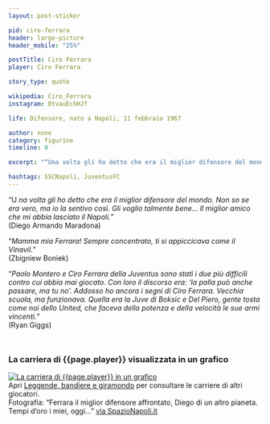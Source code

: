 ```yaml
---
layout: post-sticker

pid: ciro-ferrara
header: large-picture
header_mobile: "25%"

postTitle: Ciro Ferrara
player: Ciro Ferrara

story_type: quote

wikipedia: Ciro_Ferrara
instagram: BtvauEchHJf

life: Difensore, nato a Napoli, 11 febbraio 1967

author: none
category: figurine
timeline: 0

excerpt: "“Una volta gli ho detto che era il miglior difensore del mondo. Non so se era vero, ma io la sentivo così. Gli voglio talmente bene...” (Diego Maradona)"

hashtags: SSCNapoli, JuventusFC
---
```

“U _na volta gli ho detto che era il miglior difensore del mondo. Non so se era vero, ma io la sentivo così. Gli voglio talmente bene... Il miglior amico che mi abbia lasciato il Napoli._”  
(Diego Armando Maradona)

“_Mamma mia Ferrara! Sempre concentrato, ti si appiccicava come il Vinavil._”  
(Zbigniew Boniek)

“_Paolo Montero e Ciro Ferrara della Juventus sono stati i due più difficili contro cui abbia mai giocato. Con loro il discorso era: ‘la palla può anche passare, ma tu no’. Addosso ho ancora i segni di Ciro Ferrara. Vecchia scuola, ma funzionava. Quella era la Juve di Boksic e Del Piero, gente tosta come noi dello United, che faceva della potenza e della velocità le sue armi vincenti._”  
(Ryan Giggs)

<div style="margin-top: 50px;">
<h3>La carriera di {{page.player}} visualizzata in un grafico</h3>
<a href="/leggende-bandiere-e-giramondo" title="La carriera di {{page.player}} visualizzata in un grafico"><img class="responsive-img w100 border" src="{{site.baseurl}}/assets/pics/careers/{{page.pid}}.png" alt="La carriera di {{page.player}} in un grafico"/></a>
</div>
Apri <a href="/leggende-bandiere-e-giramondo" title="La carriera di {{page.player}} visualizzata in un grafico">Leggende, bandiere e giramondo</a> per consultare le carriere di altri giocatori.

<div class="post-disclaimer">Fotografia: “Ferrara il miglior difensore affrontato, Diego di un altro pianeta. Tempi d’oro i miei, oggi…” <a href="https://www.spazionapoli.it/2016/04/30/boniek-ferrara-maradona-calcioitaliano/" target="_blank">via SpazioNapoli.it</a>
</div>
